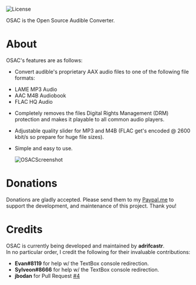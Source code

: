 ![License](https://img.shields.io/badge/License-GPLv2-blue.svg)

OSAC is the Open Source Audible Converter.

About
=====

OSAC's features are as follows:

* Convert audible's proprietary AAX audio files to one of the following file formats:
- LAME MP3 Audio
- AAC M4B Audiobook
- FLAC HQ Audio

* Completely removes the files Digital Rights Management (DRM) protection and makes it playable to all common audio players.

* Adjustable quality slider for MP3 and M4B (FLAC get's encoded @ 2600 kbit/s so prepare for huge file sizes).

* Simple and easy to use.

  ![OSACScreenshot](https://raw.githubusercontent.com/adrifcastr/OSAC/master/OSAC/OSAC.png)

Donations
=====

Donations are gladly accepted. Please send them to my [Paypal.me](https://www.paypal.me/adrifcastr)
to support the development, and maintenance of this project. Thank you!

Credits
=====

OSAC is currently being developed and maintained by __adrifcastr__.<br>
In no particular order, I credit the following for their invaluable contributions:

* __Evan#8119__ for help w/ the TextBox console redirection.
* __Sylveon#8666__ for help w/ the TextBox console redirection.
* __jbodan__ for Pull Request [#4](https://github.com/adrifcastr/OSAC/pull/4)
